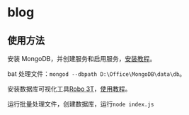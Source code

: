 # blog

## 使用方法

安装 MongoDB，并创建服务和启用服务，[安装教程](http://www.runoob.com/mongodb/mongodb-window-install.html)。

bat 处理文件：`mongod --dbpath D:\Office\MongoDB\data\db`。

安装数据库可视化工具[Robo 3T](https://robomongo.org/)，[使用教程](https://jingyan.baidu.com/article/a17d5285f476c78098c8f2d0.html)。

运行批量处理文件，创建数据库，运行`node index.js`
